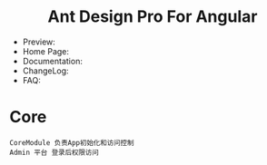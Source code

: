<h1 align="center">Ant Design Pro For Angular</h1>


- Preview: 
- Home Page: 
- Documentation: 
- ChangeLog: 
- FAQ: 

# Core
    
    CoreModule 负责App初始化和访问控制
    Admin 平台 登录后权限访问
